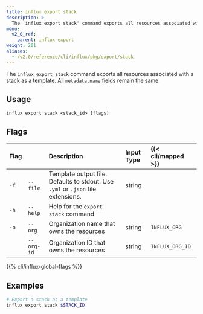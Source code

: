 ```yaml
---
title: influx export stack
description: >
  The 'influx export stack' command exports all resources associated with a stack as an InfluxDB template.
menu:
  v2_0_ref:
    parent: influx export
weight: 201
aliases:
  - /v2.0/reference/cli/influx/pkg/export/stack
---
```


The `influx export stack` command exports all resources associated with a stack as a template.
All `metadata.name` fields remain the same.

## Usage
```
influx export stack <stack_id> [flags]
```

## Flags
| Flag |            | Description                                                                      | Input Type | {{< cli/mapped >}} |
|:---- |:---        |:-----------                                                                      |:---------- |:------------------ |
| `-f` | `--file`   | Template output file. Defaults to stdout. Use `.yml` or `.json` file extensions. | string     |                    |
| `-h` | `--help`   | Help for the `export stack` command                                              |            |                    |
| `-o` | `--org`    | Organization name that owns the resources                                        | string     | `INFLUX_ORG`       |
|      | `--org-id` | Organization ID that owns the resources                                          | string     | `INFLUX_ORG_ID`    |

{{% cli/influx-global-flags %}}

## Examples
```sh
# Export a stack as a template
influx export stack $STACK_ID
```
